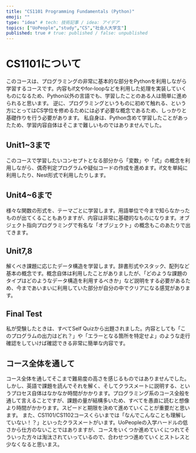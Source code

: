 ```yaml
---
title: "CS1101 Programming Fundamentals (Python)"
emoji: ""
type: "idea" # tech: 技術記事 / idea: アイデア
topics: ["UoPeople","study","CS","社会人大学生"]
published: true # true: published / false: unpublished
---
```


# CS1101について

このコースは、プログラミングの非常に基本的な部分をPythonを利用しながら学習するコースです。内容もif文やfor-loopなどを利用した処理を実装していくものになるため、Python以外の言語でも、学習したことのある人は簡単に進められると思います。
逆に、プログラミングというものに初めて触れる、という方にとってはCS学位を修めるためには必ず必要な概念であるため、しっかりと基礎作りを行う必要があります。
私自身は、Python含めて学習したことがあったため、学習内容自体はそこまで難しいものではありませんでした。

## Unit1~3まで

このコースで学習したいコンセプトとなる部分から「変数」や「式」の概念を利用しながら、偶奇判定プログラムや疑似コードの作成を進めます。if文を単純に利用したり、Nest形式で利用したりします。

## Unit4~6まで

様々な関数の形式を、テーマごとに学習します。用語単位で今まで知らなかったものが出てくることもありますが、内容は非常に基礎的なものになります。オブジェクト指向プログラミングで有名な「オブジェクト」の概念もこのあたりで出てきます。

## Unit7,8

解くべき課題に応じたデータ構造を学習します。辞書形式やスタック、配列など基本の概念です。概念自体は利用したことがありましたが、「どのような課題のタイプはどのようなデータ構造を利用するべきか」など説明をする必要があるため、今まであいまいに利用していた部分が自分の中でクリアになる感覚があります。

## Final Test

私が受験したときは、すべてSelf Quizから出題されました。内容としても「このプログラムの出力はどれ？」や「エラーとなる箇所を特定せよ」のような走行確認をしていけば確認できる非常に簡単な内容です。

## コース全体を通して

コース全体を通してそこまで難易度の高さを感じるものではありませんでした。しかし、英語で課題を読んでそれを解く、そしてクラスメートに説明する、というプロセス自体はなかなか時間がかかります。プログラミング系のコース全般を通して言えることですが、課題の量が結構多いため、すべてを愚直に読むと想像より時間がかかります。スピードと期限を決めて進めていくことが重要だと思います。
また、CS1101/CS1102コースくらいまでは「なんでこんなことも理解していない！？」といったクラスメートがいます。UoPeopleの入学ハードルの低さから仕方のないことではありますが、コースをいくつか進めていくにつれてそういった方々は淘汰されていっているので、合わせつつ進めていくとストレスと少なくなると思いまス。
